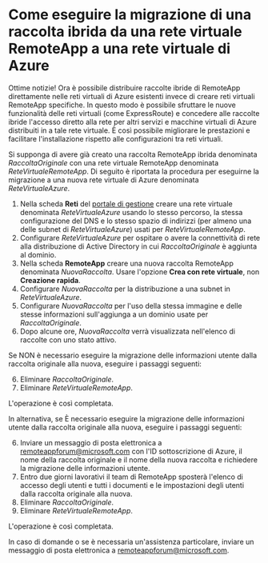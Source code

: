 <properties 
    pageTitle="Come eseguire la migrazione da una rete virtuale RemoteApp a una rete virtuale di Azure"
    description="Informazioni su come eseguire la migrazione da una rete virtuale RemoteApp a una rete virtuale di Azure" 
    services="remoteapp" 
	documentationCenter="" 
    authors="lizap" 
    manager="mbaldwin" />

<tags 
    ms.service="remoteapp" 
    ms.workload="compute" 
    ms.tgt_pltfrm="na" 
    ms.devlang="na" 
    ms.topic="article" 
    ms.date="05/28/2015" 
    ms.author="elizapo" />



# Come eseguire la migrazione di una raccolta ibrida da una rete virtuale RemoteApp a una rete virtuale di Azure

Ottime notizie! Ora è possibile distribuire raccolte ibride di RemoteApp direttamente nelle reti virtuali di Azure esistenti invece di creare reti virtuali RemoteApp specifiche. In questo modo è possibile sfruttare le nuove funzionalità delle reti virtuali (come ExpressRoute) e concedere alle raccolte ibride l'accesso diretto alla rete per altri servizi e macchine virtuali di Azure distribuiti in a tale rete virtuale. È così possibile migliorare le prestazioni e facilitare l'installazione rispetto alle configurazioni tra reti virtuali.


Si supponga di avere già creato una raccolta RemoteApp ibrida denominata *RaccoltaOriginale* con una rete virtuale RemoteApp denominata *ReteVirtualeRemoteApp*. Di seguito è riportata la procedura per eseguirne la migrazione a una nuova rete virtuale di Azure denominata *ReteVirtualeAzure*.

1.	Nella scheda **Reti** del [portale di gestione](http://manage.windowsazure.com/) creare una rete virtuale denominata *ReteVirtualeAzure* usando lo stesso percorso, la stessa configurazione del DNS e lo stesso spazio di indirizzi (per almeno una delle subnet di *ReteVirtualeAzure*) usati per *ReteVirtualeRemoteApp*.
2.	Configurare *ReteVirtualeAzure* per ospitare o avere la connettività di rete alla distribuzione di Active Directory in cui *RaccoltaOriginale* è aggiunta al dominio.
3.	Nella scheda **RemoteApp** creare una nuova raccolta RemoteApp denominata *NuovaRaccolta*. Usare l'opzione **Crea con rete virtuale**, non **Creazione rapida**.
3.	Configurare *NuovaRaccolta* per la distribuzione a una subnet in *ReteVirtualeAzure*.
4.	Configurare *NuovaRaccolta* per l'uso della stessa immagine e delle stesse informazioni sull'aggiunga a un dominio usate per *RaccoltaOriginale*.
5.	Dopo alcune ore, *NuovaRaccolta* verrà visualizzata nell'elenco di raccolte con uno stato attivo.

Se NON è necessario eseguire la migrazione delle informazioni utente dalla raccolta originale alla nuova, eseguire i passaggi seguenti:

6.	Eliminare *RaccoltaOriginale*.
7.	Eliminare *ReteVirtualeRemoteApp*.

L'operazione è così completata.

In alternativa, se È necessario eseguire la migrazione delle informazioni utente dalla raccolta originale alla nuova, eseguire i passaggi seguenti:

6.	Inviare un messaggio di posta elettronica a [remoteappforum@microsoft.com](mailto:remoteappforum@microsoft.com?subject=Azure%20RemoteApp%20user%20information%20migration) con l'ID sottoscrizione di Azure, il nome della raccolta originale e il nome della nuova raccolta e richiedere la migrazione delle informazioni utente.
7.	Entro due giorni lavorativi il team di RemoteApp sposterà l'elenco di accesso degli utenti e tutti i documenti e le impostazioni degli utenti dalla raccolta originale alla nuova.
8.	Eliminare *RaccoltaOriginale*.
9.	Eliminare *ReteVirtualeRemoteApp*.

L'operazione è così completata.

In caso di domande o se è necessaria un'assistenza particolare, inviare un messaggio di posta elettronica a [remoteappforum@microsoft.com](mailto:remoteappforum@microsoft.com?subject=Azure%20RemoteApp%20VNET%20migration%20help).
 

<!---HONumber=July15_HO2-->